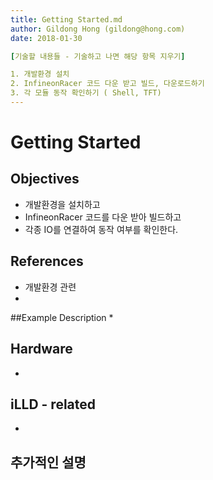 ```yaml
---
title: Getting Started.md
author: Gildong Hong (gildong@hong.com)  
date: 2018-01-30

[기술할 내용들 - 기술하고 나면 해당 항목 지우기]

1. 개발환경 설치
2. InfineonRacer 코드 다운 받고 빌드, 다운로드하기
3. 각 모듈 동작 확인하기 ( Shell, TFT)
---
```


# Getting Started

## Objectives
* 개발환경을 설치하고
* InfineonRacer 코드를 다운 받아 빌드하고
* 각종 IO를 연결하여 동작 여부를 확인한다.

## References
* 개발환경 관련
* ​

##Example Description 
*

## Hardware
* ​

## iLLD - related
*

## 추가적인 설명

